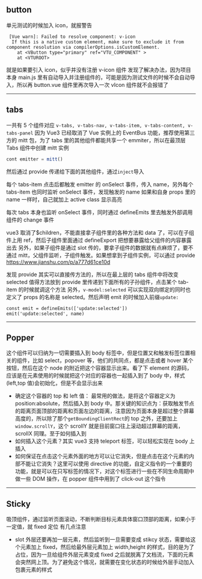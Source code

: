 ## button

单元测试的时候加入 icon，就报警告

```
 [Vue warn]: Failed to resolve component: v-icon
  If this is a native custom element, make sure to exclude it from component resolution via compilerOptions.isCustomElement.
    at <VButton type="primary" ref="VTU_COMPONENT" >
    at <VTUROOT>
```

就是如果要引入 icon，似乎并没有注册 v-icon 组件
发现了解决办法，因为项目本身 main.js 里有自动导入并注册组件的，可能是因为测试文件的时候不会自动导入，所以再 button.vue 组件里再次导入一次 vIcon 组件就不会报错了

---

## tabs

一共有 5 个组件对应
`v-tabs, v-tabs-nav, v-tabs-item, v-tabs-content, v-tabs-panel`
因为 Vue3 已经取消了 Vue 实例上的 EventBus 功能，推荐使用第三方的 mitt 包，为了 tabs 里的其他组件都能共享一个 emmiter，所以在最顶层 Tabs 组件中创建 mitt 实例

```javascript
cont emitter = mitt()
```

然后通过 provide 传递给下面的其他组件，通过`inject`导入

每个 tabs-item 点击后都触发 emitter 的 onSelect 事件，传入 name，另外每个 tabs-item 也同时监听 onSelect 事件，发现触发的 name 如果和自身 props 里的 name 一样时，自己就加上 active class 显示高亮

每次 tabs 本身也监听 onSelect 事件，同时通过 defineEmits 里去触发外部调用组件的 change 事件

vue3 取消了$children，不能直接拿子组件里的各种方法和 data 了，可以在子组件上用 ref，然后子组件里面通过 defineExport 把想要暴露给父组件的内容暴露出去
另外，如果子组件是通过 slot 传的，要拿子组件的数据就有点麻烦了，要不通过 mitt，父组件监听，子组件触发。如果想拿到子组件实例，可以通过 provide
https://www.jianshu.com/p/a777d61ce10d

发现 provide 其实可以直接传方法的，所以在最上层的 tabs 组件中将改变 selected 值得方法放到 provide 里传递到下面所有的子孙组件，点击某个 tab-item 的时候就调这个方法
另外，`v-model:selected` 可以实现双向绑定的同时也定义了 props 的名称是 selected。然后声明 emit 的时候加入前缀`update:`

```
const emit = defineEmits(['update:selected'])
emit('update:selected', name)
```

---

## Popper

这个组件可以归纳为一切需要插入到 body 标签中，但是位置又和触发标签位置相关的组件，比如 select，popover 等，他们的共同点，都是点击或者 hover 某个按钮，然后在这个 node 的附近把这个容器显示出来。看了下 element 的源码，应该是在元素使用的时候就把这个对应的容器也一起插入到了 body 中，样式(left,top 值)会初始化，但是不会显示出来

- 确定这个容器的 top 和 left 值：
  最常用的做法，是将这个容器定义为 position:absolute，然后插入到 body 中。那关键的知识点为：获取触发节点的距离页面顶部的距离和页面左边的距离，注意因为页面本身是超过整个屏幕高度的，所以除了那个`getBoundingClientRect`的 top 之外，还要加上`window.scrollY`，这个 scrollY 就是目前窗口往上滚动超过屏幕的距离，scrollX 同理。至于如何插入到
- 如何插入这个元素？其实 vue3 支持 teleport 标签，可以轻松实现在 body 上插入
- 如何保证在点击这个元素外面的地方可以让它消失，但是点击在这个元素的内部不能让它消失？这里可以使用 directive 的功能，自定义指令的一个重要的功能，就是可以在只写标签的情况下，对这个标签进行一些在不同生命周期中做一些 DOM 操作，在 popper 组件中用到了 click-out 这个指令

---

## Sticky

吸顶组件，通过监听页面滚动，不断判断目标元素具体窗口顶部的距离，如果小于一定值，就 fixed 定位
有几点注意

- slot 外层还要再加一层元素，然后监听到一旦需要变成 stikcy 状态，需要给这个元素加上 fixed，然后给最外层元素加上 width,height 的样式，目的是为了占位，因为一旦给组件外层元素变成 fixed 之后就脱离了文档流，下面的元素会突然网上顶。为了避免这个情况，就需要在变化状态的时候给外层手动加入包裹元素的样式
